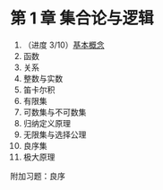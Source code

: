 # 第 1 章 集合论与逻辑

1. （进度 3/10）[基本概念](../../sec/01.0.md)
2. 函数
3. 关系
4. 整数与实数
5. 笛卡尔积
6. 有限集
7. 可数集与不可数集
8. 归纳定义原理
9. 无限集与选择公理
10. 良序集
11. 极大原理

附加习题：良序

